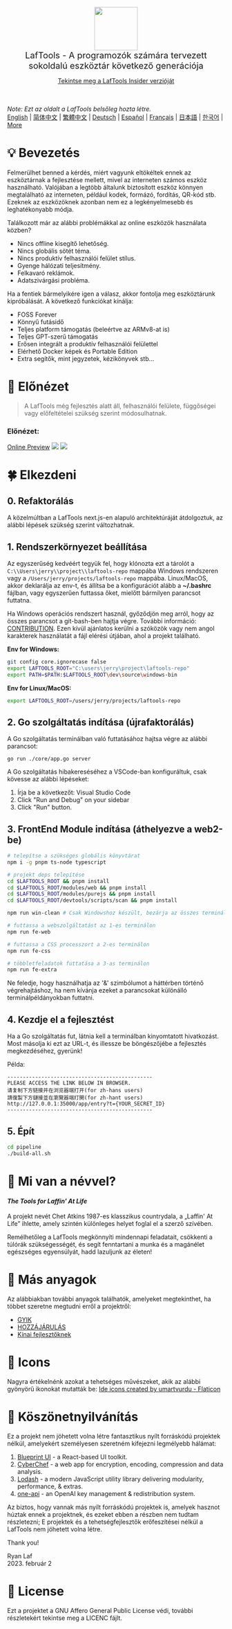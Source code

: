 <p align="center">
<img width="100" src="https://github.com/work7z/LafTools/blob/dev/modules/web2/public/static/icon.png?raw=true"></img>
<br>
<span style="font-size:20px">LafTools - A programozók számára tervezett sokoldalú eszköztár következő generációja
</span>
<center>
<div style="text-align:center;">
<a target="_blank" href="http://cloud.laf-tools.com">Tekintse meg a LafTools Insider verzióját</a>
</div>
</center>
<br><br>
</p>

<i>Note: Ezt az oldalt a LafTools belsőleg hozta létre.</i> <br/> [English](/docs/en_US)  |  [简体中文](/docs/zh_CN)  |  [繁體中文](/docs/zh_HK)  |  [Deutsch](/docs/de)  |  [Español](/docs/es)  |  [Français](/docs/fr)  |  [日本語](/docs/ja)  |  [한국어](/docs/ko) | [More](/docs/) <br/>

# 💡 Bevezetés

Felmerülhet benned a kérdés, miért vagyunk eltökéltek ennek az eszköztárnak a fejlesztése mellett, mivel az interneten számos eszköz használható. Valójában a legtöbb általunk biztosított eszköz könnyen megtalálható az interneten, például kodek, formázó, fordítás, QR-kód stb. Ezeknek az eszközöknek azonban nem ez a legkényelmesebb és leghatékonyabb módja.

Találkozott már az alábbi problémákkal az online eszközök használata közben?

- Nincs offline kisegítő lehetőség.
- Nincs globális sötét téma.
- Nincs produktív felhasználói felület stílus.
- Gyenge hálózati teljesítmény.
- Felkavaró reklámok.
- Adatszivárgási probléma.

Ha a fentiek bármelyikére igen a válasz, akkor fontolja meg eszköztárunk kipróbálását. A következő funkciókat kínálja:

- FOSS Forever
- Könnyű futásidő
- Teljes platform támogatás (beleértve az ARMv8-at is)
- Teljes GPT-szerű támogatás
- Erősen integrált a produktív felhasználói felülettel
- Elérhető Docker képek és Portable Edition
- Extra segítők, mint jegyzetek, kézikönyvek stb...

# 🌠 Előnézet

> A LafTools még fejlesztés alatt áll, felhasználói felülete, függőségei vagy előfeltételei szükség szerint módosulhatnak.

### Előnézet:

[Online Preview](http://cloud.laf-tools.com)
![](https://github.com/work7z/LafTools/blob/dev/devtools/images/preview.png?raw=true)
![](https://github.com/work7z/LafTools/blob/dev/devtools/images/preview-dark.png?raw=true)

# 🍀 Elkezdeni

## 0. Refaktorálás

A közelmúltban a LafTools next.js-en alapuló architektúráját átdolgoztuk, az alábbi lépések szükség szerint változhatnak.

## 1. Rendszerkörnyezet beállítása

Az egyszerűség kedvéért tegyük fel, hogy klónozta ezt a tárolót a `C:\\Users\jerry\\project\\laftools-repo` mappába Windows rendszeren vagy a `/Users/jerry/projects/laftools-repo` mappába. Linux/MacOS, akkor deklarálja az env-t, és állítsa be a konfigurációt alább a **~/.bashrc** fájlban, vagy egyszerűen futtassa őket, mielőtt bármilyen parancsot futtatna.

Ha Windows operációs rendszert használ, győződjön meg arról, hogy az összes parancsot a git-bash-ben hajtja végre. További információ: [CONTRIBUTION](./docs/CONTRIBUTION.md). Ezen kívül ajánlatos kerülni a szóközök vagy nem angol karakterek használatát a fájl elérési útjában, ahol a projekt található.

**Env for Windows:**

```bash
git config core.ignorecase false
export LAFTOOLS_ROOT="C:\users\jerry\project\laftools-repo"
export PATH=$PATH:$LAFTOOLS_ROOT\dev\source\windows-bin
```

**Env for Linux/MacOS:**

```bash
export LAFTOOLS_ROOT=/users/jerry/projects/laftools-repo
```

## 2. Go szolgáltatás indítása (újrafaktorálás)

A Go szolgáltatás terminálban való futtatásához hajtsa végre az alábbi parancsot:

```shell
go run ./core/app.go server
```

A Go szolgáltatás hibakereséséhez a VSCode-ban konfiguráltuk, csak kövesse az alábbi lépéseket:

1. Írja be a következőt: Visual Studio Code
2. Click "Run and Debug" on your sidebar
3. Click "Run" button.

## 3. FrontEnd Module indítása (áthelyezve a web2-be)

```bash
# telepítse a szükséges globális könyvtárat
npm i -g pnpm ts-node typescript

# projekt deps telepítése
cd $LAFTOOLS_ROOT && pnpm install
cd $LAFTOOLS_ROOT/modules/web && pnpm install
cd $LAFTOOLS_ROOT/modules/purejs && pnpm install
cd $LAFTOOLS_ROOT/devtools/scripts/scan && pnpm install

npm run win-clean # Csak Windowshoz készült, bezárja az összes terminált és korábbi folyamatokat.

# futtassa a webszolgáltatást az 1-es terminálon
npm run fe-web

# futtassa a CSS processzort a 2-es terminálon
npm run fe-css

# többletfeladatok futtatása a 3-as terminálon
npm run fe-extra

```

Ne feledje, hogy használhatja az '&' szimbólumot a háttérben történő végrehajtáshoz, ha nem kívánja ezeket a parancsokat különálló terminálpéldányokban futtatni.

## 4. Kezdje el a fejlesztést

Ha a Go szolgáltatás fut, látnia kell a terminálban kinyomtatott hivatkozást. Most másolja ki ezt az URL-t, és illessze be böngészőjébe a fejlesztés megkezdéséhez, gyerünk!

Példa:

```output
-----------------------------------------------
PLEASE ACCESS THE LINK BELOW IN BROWSER.
请复制下方链接并在浏览器端打开(for zh-hans users)
請復製下方鏈接並在瀏覽器端打開(for zh-hant users)
http://127.0.0.1:35000/app/entry?t={YOUR_SECRET_ID}
-----------------------------------------------
```

## 5. Épít

```bash
cd pipeline
./build-all.sh
```

# 🌱 Mi van a névvel?

#### _The Tools for Laffin' At Life_

A projekt nevét Chet Atkins 1987-es klasszikus countrydala, a „Laffin' At Life” ihlette, amely szintén különleges helyet foglal el a szerző szívében.

Remélhetőleg a LafTools megkönnyíti mindennapi feladatait, csökkenti a túlórák szükségességét, és segít fenntartani a munka és a magánélet egészséges egyensúlyát, hadd lazuljunk az életen!

# 📑 Más anyagok

Az alábbiakban további anyagok találhatók, amelyeket megtekinthet, ha többet szeretne megtudni erről a projektről:

- [GYIK](/docs/hu/FAQ.md)
- [HOZZÁJÁRULÁS](/docs/hu/CONTRIBUTION.md)
- [Kínai fejlesztőknek](/devtools/notes/common/issues.md)

# 💐 Icons

Nagyra értékelnénk azokat a tehetséges művészeket, akik az alábbi gyönyörű ikonokat mutatták be:
<a href="https://www.flaticon.com/free-icons/ide" title="ide icons">Ide icons created by umartvurdu - Flaticon</a>

# 🙏 Köszönetnyilvánítás

Ez a projekt nem jöhetett volna létre fantasztikus nyílt forráskódú projektek nélkül, amelyekért személyesen szeretném kifejezni legmélyebb hálámat:

1. [Blueprint UI](https://blueprintjs.com/) - a React-based UI toolkit.
1. [CyberChef](https://github.com/gchq/CyberChef/tree/master) - a web app for encryption, encoding, compression and data analysis.
1. [Lodash](https://github.com/lodash/lodash) - a modern JavaScript utility library delivering modularity, performance, & extras.
1. [one-api](https://github.com/songquanpeng/one-api) - an OpenAI key management & redistribution system.

Az biztos, hogy vannak más nyílt forráskódú projektek is, amelyek hasznot húztak ennek a projektnek, és ezeket ebben a részben nem tudtam részletezni; E projektek és a tehetségfejlesztők erőfeszítései nélkül a LafTools nem jöhetett volna létre.

Thank you!

Ryan Laf  
2023. február 2

# 🪪 License

Ezt a projektet a GNU Affero General Public License védi, további részletekért tekintse meg a LICENC fájlt.
